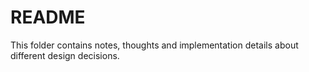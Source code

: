 # README

This folder contains notes, thoughts and implementation details about different design decisions.
